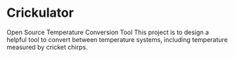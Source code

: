 # Crickulator
Open Source Temperature Conversion Tool
This project is to design a helpful tool to convert between temperature systems, including temperature measured by cricket chirps.
